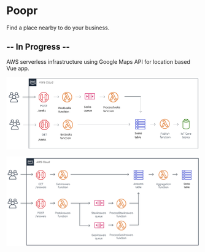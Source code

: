 # Poopr
Find a place nearby to do your business.


## -- In Progress --

AWS serverless infrastructure using Google Maps API for location based Vue app. 


![Processing-Seeks](support/processing-seeks.png)

![Processing-Answers](support/processing-answers.png)

